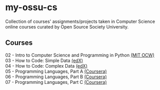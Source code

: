 # my-ossu-cs
Collection of courses' assignments/projects taken in Computer Science online courses curated by Open Source Society University.

## Courses
02 - Intro to Computer Science and Programming in Python [(MIT OCW)](https://ocw.mit.edu/courses/6-0001-introduction-to-computer-science-and-programming-in-python-fall-2016/) <br>
03 - How to Code: Simple Data [(edX)](https://www.edx.org/learn/coding/university-of-british-columbia-how-to-code-simple-data) <br>
04 - How to Code: Complex Data [(edX)](https://www.edx.org/learn/coding/university-of-british-columbia-how-to-code-complex-data) <br>
05 - Programming Languages, Part A [(Coursera)](https://www.coursera.org/learn/programming-languages) <br>
06 - Programming Languages, Part B [(Coursera)](https://www.coursera.org/learn/programming-languages-part-b) <br>
07 - Programming Languages, Part C [(Coursera)](https://www.coursera.org/learn/programming-languages-part-c) <br>


